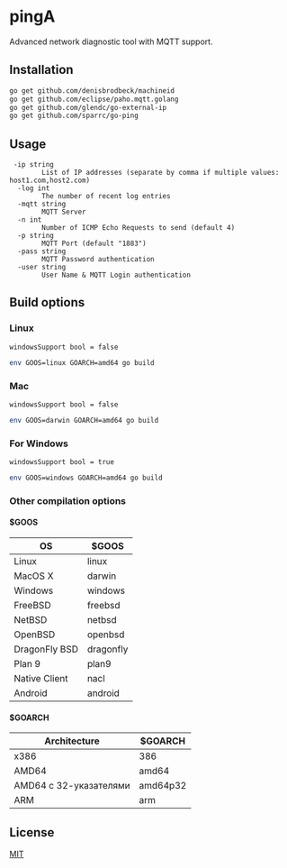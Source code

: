 # pingA

Advanced network diagnostic tool with MQTT support.

## Installation

```bash
go get github.com/denisbrodbeck/machineid
go get github.com/eclipse/paho.mqtt.golang
go get github.com/glendc/go-external-ip
go get github.com/sparrc/go-ping
```

## Usage

```golang
 -ip string
        List of IP addresses (separate by comma if multiple values: host1.com,host2.com)
  -log int
        The number of recent log entries
  -mqtt string
        MQTT Server
  -n int
        Number of ICMP Echo Requests to send (default 4)
  -p string
        MQTT Port (default "1883")
  -pass string
        MQTT Password authentication
  -user string
        User Name & MQTT Login authentication
```

## Build options
### Linux
```golang
windowsSupport bool = false
```
```bash
env GOOS=linux GOARCH=amd64 go build
```
### Mac
```golang
windowsSupport bool = false
```
```bash
env GOOS=darwin GOARCH=amd64 go build
```
### For Windows
```golang
windowsSupport bool = true
```
```bash
env GOOS=windows GOARCH=amd64 go build
```
### Other compilation options
#### $GOOS

| OS            | $GOOS     |
|---------------|-----------|
| Linux         | linux     |
| MacOS X       | darwin    |
| Windows       | windows   |
| FreeBSD       | freebsd   |
| NetBSD        | netbsd    |
| OpenBSD       | openbsd   |
| DragonFly BSD | dragonfly |
| Plan 9        | plan9     |
| Native Client | nacl      |
| Android       | android   |

#### $GOARCH

| Architecture           | $GOARCH  |
|------------------------|----------|
| x386                   | 386      |
| AMD64                  | amd64    |
| AMD64 с 32-указателями | amd64p32 |
| ARM                    | arm      |

## License
[MIT](https://choosealicense.com/licenses/mit/)